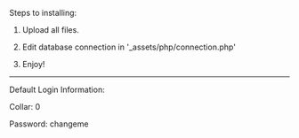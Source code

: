 Steps to installing:

1) Upload all files.

2) Edit database connection in '_assets/php/connection.php'

3) Enjoy!

------------

Default Login Information:

Collar: 0

Password: changeme
